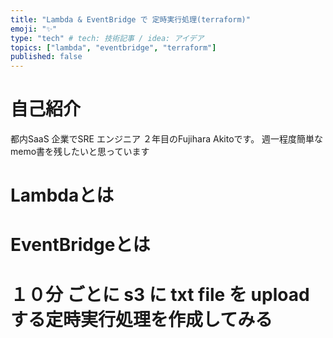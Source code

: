 ```yaml
---
title: "Lambda & EventBridge で 定時実行処理(terraform)"
emoji: "✨"
type: "tech" # tech: 技術記事 / idea: アイデア
topics: ["lambda", "eventbridge", "terraform"]
published: false
---
```


# 自己紹介
都内SaaS 企業でSRE エンジニア ２年目のFujihara Akitoです。
週一程度簡単なmemo書を残したいと思っています

# Lambdaとは

# EventBridgeとは

# １０分 ごとに s3 に txt file を uploadする定時実行処理を作成してみる

